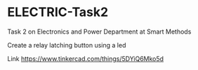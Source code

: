 # ELECTRIC-Task2
Task 2 on Electronics and Power Department at Smart Methods 

Create a relay latching button using a led

Link 
https://www.tinkercad.com/things/5DYiQ6Mko5d
